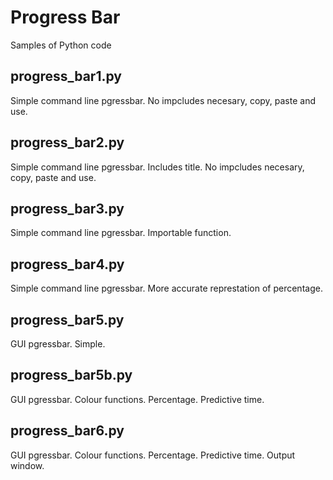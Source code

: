 # Progress Bar
Samples of Python code

## progress_bar1.py
Simple command line pgressbar. No impcludes necesary, copy, paste and use.

## progress_bar2.py
Simple command line pgressbar. Includes title.  No impcludes necesary, copy, paste and use.

## progress_bar3.py
Simple command line pgressbar. Importable function. 

## progress_bar4.py
Simple command line pgressbar.  More accurate represtation of percentage.  

## progress_bar5.py
GUI pgressbar.  Simple.  

## progress_bar5b.py
GUI pgressbar.  Colour functions.  Percentage.  Predictive time.

## progress_bar6.py
GUI pgressbar.  Colour functions.  Percentage.  Predictive time.  Output window.
